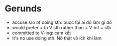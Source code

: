 # Gerunds

- accuse s/o of doing sth: buộc tội ai đó làm gì đó
- would prefer + to V sth rather than + V-inf + sth
- committed to V-ing: cam kết
- It's no use doing sth: Nó thật vô ích khi làm
